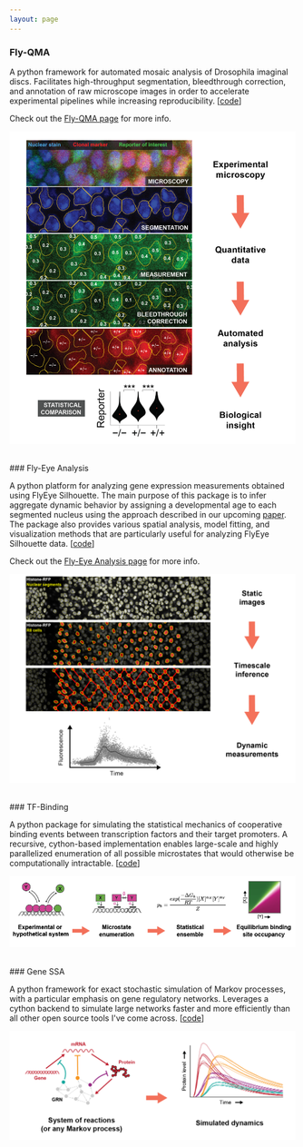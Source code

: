 ```yaml
---
layout: page
---
```


### Fly-QMA

A python framework for automated mosaic analysis of Drosophila imaginal discs. Facilitates high-throughput segmentation, bleedthrough correction, and annotation of raw microscope images in order to accelerate experimental pipelines while increasing reproducibility. [[code](https://github.com/sebastianbernasek/flyqma)]

Check out the [Fly-QMA page](https://www.sbernasek.com/flyqma) for more info.

<p class="aligncenter">
  <img src="/img/software/flyqma.png" width="650px">
</p>


<br>
### Fly-Eye Analysis

A python platform for analyzing gene expression measurements obtained using FlyEye Silhouette. The main purpose of this package is to infer aggregate dynamic behavior by assigning a developmental age to each segmented nucleus using the approach described in our upcoming [paper](https://doi.org/10.1101/430744). The package also provides various spatial analysis, model fitting, and visualization methods that are particularly useful for analyzing FlyEye Silhouette data. [[code](https://github.com/sebastianbernasek/flyeye)]

Check out the [Fly-Eye Analysis page](https://www.sbernasek.com/flyeye) for more info.

<p class="aligncenter">
  <img src="/img/software/flyeye.png" width="650px">
</p>


<br>
### TF-Binding

A python package for simulating the statistical mechanics of cooperative binding events between transcription factors and their target promoters. A recursive, cython-based implementation enables large-scale and highly parallelized enumeration of all possible microstates that would otherwise be computationally intractable. [[code](https://github.com/sebastianbernasek/binding)]

<p class="aligncenter">
  <img src="/img/software/tfbinding.png" width="650px">
</p>


<br>
### Gene SSA

A python framework for exact stochastic simulation of Markov processes, with a particular emphasis on gene regulatory networks. Leverages a cython backend to simulate large networks faster and more efficiently than all other open source tools I've come across. [[code](https://github.com/sebastianbernasek/genessa)]

<p class="aligncenter">
  <img src="/img/software/genessa.png" width="650px">
</p>
